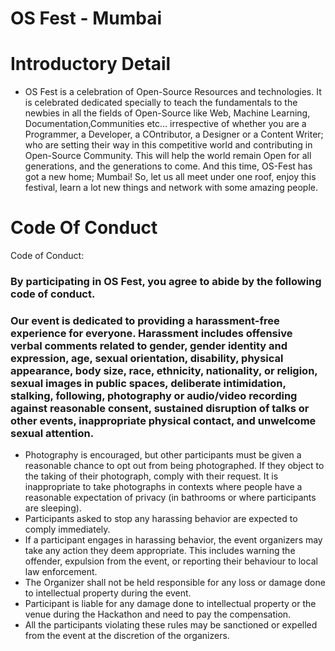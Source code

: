 # OS Fest - Mumbai

# Introductory Detail
- OS Fest is a celebration of Open-Source Resources and technologies. It is celebrated dedicated specially to teach the fundamentals to the newbies in all the fields of Open-Source like Web, Machine Learning, Documentation,Communities etc... irrespective of whether you are a Programmer, a Developer, a COntributor, a Designer or a Content Writer; who are setting their way in this competitive world and contributing in Open-Source Community. This will help the world remain Open for all generations, and the generations to come. And this time, OS-Fest has got a new home; Mumbai! So, let us all meet under one roof, enjoy this festival, learn a lot new things and network with some amazing people.

# Code Of Conduct

Code of Conduct:

### By participating in OS Fest, you agree to abide by the following code of conduct.

### Our event is dedicated to providing a harassment-free experience for everyone. Harassment includes offensive verbal comments related to gender, gender identity and expression, age, sexual orientation, disability, physical appearance, body size, race, ethnicity, nationality, or religion, sexual images in public spaces, deliberate intimidation, stalking, following, photography or audio/video recording against reasonable consent, sustained disruption of talks or other events, inappropriate physical contact, and unwelcome sexual attention.

- Photography is encouraged, but other participants must be given a reasonable chance to opt out from being photographed. If they object to the taking of their photograph, comply with their request. It is inappropriate to take photographs in contexts where people have a reasonable expectation of privacy (in bathrooms or where participants are sleeping).
- Participants asked to stop any harassing behavior are expected to comply immediately.
- If a participant engages in harassing behavior, the event organizers may take any action they deem appropriate. This includes warning the offender, expulsion from the event, or reporting their behaviour to local law enforcement.
- The Organizer shall not be held responsible for any loss or damage done to intellectual property during the event.
- Participant is liable for any damage done to intellectual property or the venue during the Hackathon and need to pay the compensation.
- All the participants violating these rules may be sanctioned or expelled from the event at the discretion of the organizers.
